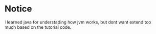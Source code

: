 # Notice

I learned java for understading how jvm works, but dont want extend too much based on the tutorial code.